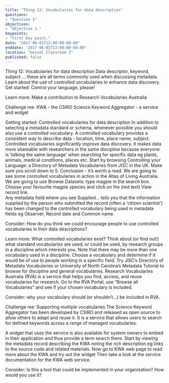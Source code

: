```yaml
---
title: "Thing 12: Vocabularies for data description"
questions:
- "Question 1"
objectives:
- "Objective 1."
keypoints:
- "First key point."
date: "2017-06-01T12:00:00-08:00"
enddate: "2017-06-01T13:00:00-08:00"
location: "Geisel Classroom 2"
published: false
---
```



Thing 12: Vocabularies for data description
Data descriptor, keyword, subject … these are all terms commonly used when discussing metadata.  Learn about the use of controlled vocabularies to enhance data discovery.
Get started: Control your language, please!


Learn more: Make a contribution to Research Vocabularies Australia


Challenge me: KWA - the CSIRO  Science Keyword Aggregator - a service and widget

Getting started: Controlled vocabularies for data description
In addition to selecting a metadata standard or schema, whenever possible you should also use a controlled vocabulary. A controlled vocabulary provides a consistent way to describe data - location, time, place name, subject.
Controlled vocabularies significantly improve data discovery. It makes data more shareable with researchers in the same discipline because everyone is ‘talking the same language’ when searching for specific data eg plants, animals, medical conditions, places etc.
Start by browsing Controlling your Language: a Directory of Metadata Vocabularies from JISC in the UK. Make sure you scroll down to 5. Conclusion - it’s worth a read.
We are going to see some controlled vocabularies in action in the Atlas of Living Australia.  
We are going to use Browse Datasets:  type magpie in the search box. Choose your favourite magpie species and click on the (red text) View record link.  
Any metadata field where you see Supplied... tells you that the information supplied by the person who submitted the record (often a 'citizen scientist') has been changed to the controlled vocabulary being used in metadata fields eg Observer, Record date and Common name.

Consider: How do you think we could encourage people to use controlled vocabularies in their data descriptions?

Learn more: What controlled vocabularies exist?
Think about (or find out!) what standard vocabularies are used, or could be used, by research groups in a discipline which interests you.  Note that there may be more than one vocabulary used in a discipline.
Choose a vocabulary and determine if it would be of use to people working in a specific field. Try JISC’s Directory of Metadata Vocabularies or University of North Carolina’s Metadata Tutorial to browse for discipline and general vocabularies.
Research Vocabularies Australia (RVA) is a service that helps you find, access, and reuse vocabularies for research. Go to the RVA Portal, use “Browse all Vocabularies” and see if your chosen vocabulary is included.

Consider: why your vocabulary should (or shouldn’t…) be included in RVA.

Challenge me: Supporting multiple vocabularies
The Science Keyword Aggregator has been developed by CSIRO and released as open source to allow others to adapt and reuse it. It is a service that allows users to search for defined keywords across a range of managed vocabularies.

A widget that uses the service is also available for system owners to embed in their application and thus provide a term search there.
Start by viewing the metadata record describing the KWA noting the rich description eg links to the source code and related materials.
Now go to KWA web page  to read more about the KWA and try out the widget
Then take a look at the service documentation for the KWA web service.

Consider: Is this a tool that could be implemented in your organization?  How would you use it?
